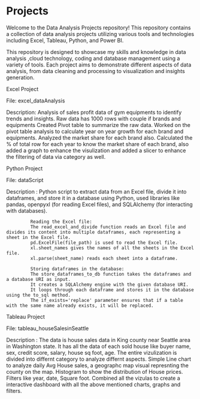 # Projects

Welcome to the Data Analysis Projects repository! This repository contains a collection of data analysis projects utilizing various tools and technologies including Excel, Tableau, Python, and Power BI.


This repository is designed to showcase my skills and knowledge in data analysis ,cloud technology, coding and database management using a variety of tools. Each project aims to demonstrate different aspects of data analysis, from data cleaning and processing to visualization and insights generation.

Excel Project

File: excel_dataAnalysis

Description: Analysis of sales profit data of gym equipments to identify trends and insights. 
             Raw data has 1000 rows with couple if brands and equipments 
             Created Pivot table  to summarize the raw data. Worked on the pivot table analysis to calculate year on year growth for each brand and equipments.
             Analyzed the market share for each brand also. Calculated the %  of total  row for each year to know the market share of each brand, also added a graph to enhance the visulization and added a slicer to enhance the filtering of data via category as well.


Python Project

File: dataScript

Description : Python script to extract data from an Excel file, divide it into dataframes, and store it in a database using Python, used libraries like pandas, openpyxl (for reading Excel files), and SQLAlchemy (for interacting with databases).

             Reading the Excel file:
             The read_excel_and_divide function reads an Excel file and divides its content into multiple dataframes, each representing a sheet in the Excel file.
             pd.ExcelFile(file_path) is used to read the Excel file.
             xl.sheet_names gives the names of all the sheets in the Excel file.
             xl.parse(sheet_name) reads each sheet into a dataframe.
            
             Storing dataframes in the database:
             The store_dataframes_to_db function takes the dataframes and a database URI as input.
             It creates a SQLAlchemy engine with the given database URI.
             It loops through each dataframe and stores it in the database using the to_sql method.
             The if_exists='replace' parameter ensures that if a table with the same name already exists, it will be replaced.


Tableau Project

File: tableau_houseSalesinSeattle

Description : The data is house sales data in King county near Seattle area in Washington state. It has all the data of each sold house like buyer name, sex, credit score, salary, house sq foot, age. 
              The entire vizulization is divided into differnt category to analyze differnt aspects.
              Simple Line chart to analyze daily Avg House sales, a geographc map visual represnting the county on the map.
              Histogram to show the distribution of House prices. Filters like year, date, Square foot.
              Combined all the vizulas to create a interactive dashboard with all the above mentioned charts, graphs and filters.
             
